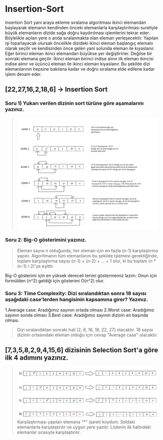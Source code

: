# Insertion-Sort
Insertion Sort yani araya ekleme sıralama algoritması ikinci elemandan başlayarak elemanın kendinden önceki elemanlarla karşılaştırılması suretiyle büyük elemanların dizide sağa doğru kaydırılması işlemlerini tekrar eder. Böylelikle açılan yere o anda sıralanmakta olan eleman yerleşecektir. Yapılan işi toparlayacak olursak öncelikle dizideki ikinci eleman başlangıç elemanı olarak seçilir ve kendisinden önce gelen yani solunda eleman ile kıyaslanır. Eğer birinci eleman ikinci elemandan büyükse yer değiştirirler. Değilse bir sonraki elemana geçilir. İkinci eleman birinci indise alınır ilk eleman ikincisi indise alınır ve üçüncü eleman ile ikinci eleman kıyaslanır.  Bu şekilde dizi elemanlarının hepsine bakılana kadar ve doğru sıralama elde edilene kadar işlem devam eder. 
## [22,27,16,2,18,6] -> Insertion Sort
### Soru 1) Yukarı verilen dizinin sort türüne göre aşamalarını yazınız.
> ![](Insertion.png)
### Soru 2: Big-O gösterimini yazınız.
> Eleman sayısı n olduğunda, her eleman için en fazla (n-1) karşılaştırma yapılır. Algoritmanın tüm elemanlarını bu şekilde işlemesi gerektiğinde, toplam karşılaştırma sayısı (n-1) + (n-2) + ... + 1 olur, ki bu toplam (n * (n-1) / 2)'ye eşittir.

Big-O gösterimi için en yüksek dereceli terimi göstermemiz lazım. Onun için formülden (n^2) geldiği için gösterimi O(n^2) olur.

### Soru 3: Time Complexity: Dizi sıralandıktan sonra 18 sayısı aşağıdaki case'lerden hangisinin kapsamına girer? Yazınız.

1.Average case: Aradığımız sayının ortada olması
2.Worst case: Aradığımız sayının sonda olması
3.Best case: Aradığımız sayının dizinin en başında olması.
> Dizi sıralandıktan sonraki hali [2, 6, 16, 18, 22, 27] olacaktır. 18 sayısı dizinin ortasındaki eleman olduğu için cevap "Average case" olacaktır.

## [7,3,5,8,2,9,4,15,6] dizisinin Selection Sort'a göre ilk 4 adımını yazınız.
> ![](Selection.png)
> Karşılaştırması yapılan elemana "*" işareti koydum. Soldaki elemanlarla karşılaştırılır ve uygun yere yazılır. Listenin ilk halindeki elemanlar sırasıyla karşılaştırılır.
